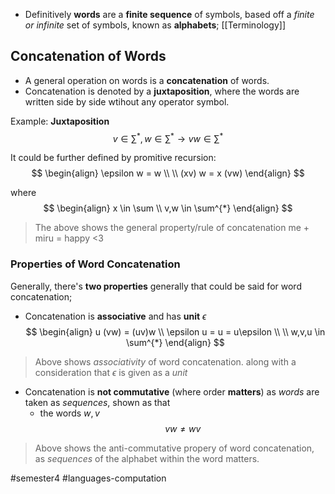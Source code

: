 - Definitively **words** are a **finite sequence** of symbols, based off a *finite or infinite* set of symbols, known as **alphabets**; [[Terminology]]

## Concatenation of Words
- A general operation on words is a **concatenation** of words.
- Concatenation is denoted by a **juxtaposition**, where the words are written side by side wtihout any operator symbol.

Example: **Juxtaposition**
$$
v \in \sum^{*}, w \in \sum^{*} \rightarrow vw \in \sum^{*}
$$

It could be further defined by promitive recursion:
$$
\begin{align}
\epsilon w = w \\ \\
(xv) w = x (vw)
\end{align}
$$

 where
 $$
\begin{align}
x \in \sum \\
v,w \in \sum^{*}
\end{align}
$$
>The above shows the general property/rule of concatenation
>me + miru = happy <3 

### Properties of Word Concatenation
Generally, there's **two properties** generally that could be said for word concatenation;
- Concatenation is **associative** and has **unit** $\epsilon$
$$
\begin{align}
u (vw) = (uv)w  \\
\epsilon u = u = u\epsilon \\ \\
w,v,u \in \sum^{*}
\end{align}
$$
> Above shows *associativity* of word concatenation. along with a consideration that $\epsilon$ is given as a *unit*

- Concatenation is **not commutative** (where order **matters**) as *words* are taken as *sequences*, shown as that 
	- the words $w,v$
	$$
vw \neq wv
$$
> Above shows the anti-commutative propery of word concatenation, as *sequences* of the alphabet within the word matters.

#semester4 #languages-computation 